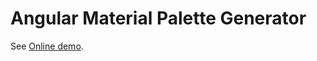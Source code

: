 # Angular Material Palette Generator

See [Online demo](https://avine.github.io/angular-material-palette-generator).
